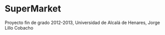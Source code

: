 # SuperMarket
Proyecto fin de grado 2012-2013, Universidad de Alcalá de Henares, Jorge Lillo Cobacho
